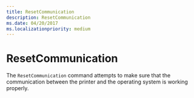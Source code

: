 ```yaml
---
title: ResetCommunication
description: ResetCommunication
ms.date: 04/20/2017
ms.localizationpriority: medium
---
```


# ResetCommunication


The `ResetCommunication` command attempts to make sure that the communication between the printer and the operating system is working properly.

 

 




